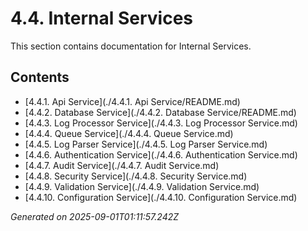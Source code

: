 # 4.4. Internal Services

This section contains documentation for Internal Services.

## Contents

- [4.4.1. Api Service](./4.4.1. Api Service/README.md)
- [4.4.2. Database Service](./4.4.2. Database Service/README.md)
- [4.4.3. Log Processor Service](./4.4.3. Log Processor Service.md)
- [4.4.4. Queue Service](./4.4.4. Queue Service.md)
- [4.4.5. Log Parser Service](./4.4.5. Log Parser Service.md)
- [4.4.6. Authentication Service](./4.4.6. Authentication Service.md)
- [4.4.7. Audit Service](./4.4.7. Audit Service.md)
- [4.4.8. Security Service](./4.4.8. Security Service.md)
- [4.4.9. Validation Service](./4.4.9. Validation Service.md)
- [4.4.10. Configuration Service](./4.4.10. Configuration Service.md)

*Generated on 2025-09-01T01:11:57.242Z*
